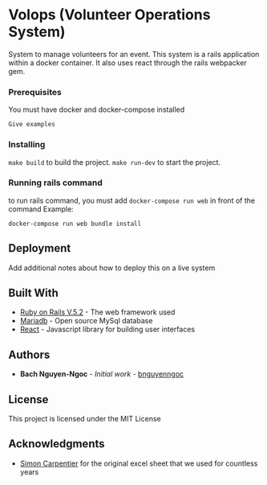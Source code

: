 # Volops (Volunteer Operations System)

System to manage volunteers for an event. This system is a rails application within a docker container. It also uses react through the rails webpacker gem. 

### Prerequisites

You must have docker and docker-compose installed

```
Give examples
```

### Installing

```make build``` to build the project. ```make run-dev``` to start the project.

### Running rails command

to run rails command, you must add ```docker-compose run web``` in front of the command
Example:
```
docker-compose run web bundle install
```

## Deployment

Add additional notes about how to deploy this on a live system

## Built With

* [Ruby on Rails V.5.2](https://rubyonrails.org/) - The web framework used
* [Mariadb](https://mariadb.org/) - Open source MySql database
* [React](https://reactjs.org/) - Javascript library for building user interfaces



## Authors

* **Bach Nguyen-Ngoc** - *Initial work* - [bnguyenngoc](https://github.com/bnguyenngoc)

## License

This project is licensed under the MIT License

## Acknowledgments

* [Simon Carpentier](https://github.com/scarpentier) for the original excel sheet that we used for countless years
